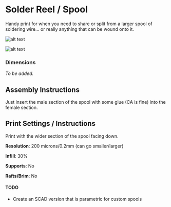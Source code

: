 # Solder Reel / Spool

Handy print for when you need to share or split from a larger spool of soldering wire... or really anything that can be wound onto it.

![alt text][parts-photo]

![alt text][assembled-photo]

### Dimensions

*To be added.*

## Assembly Instructions

Just insert the male section of the spool with some glue (CA is fine) into the female section.

## Print Settings / Instructions
Print with the wider section of the spool facing down.

**Resolution**: 200 microns/0.2mm (can go smaller/larger)

**Infill**: 30%

**Supports**: No

**Rafts/Brim**: No


#### TODO

- Create an SCAD version that is parametric for custom spools

[assembled-photo]: https://github.com/snho/3DPrinting/raw/master/Solder-Reel/images/Solder-Reel-Assembled.JPG "Bare hex screw visible" 
[parts-photo]: https://github.com/snho/3DPrinting/raw/master/Solder-Reel/images/Solder-Reel-Parts.JPG "Hex screw no longer visible under the hex cover"